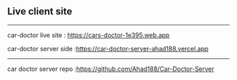 ## Live client site 
---
car-doctor live site : https://cars-doctor-1e395.web.app

car-doctor server side :https://car-doctor-server-ahad188.vercel.app


<!-- \ -->
---
car doctor server repo :https://github.com/Ahad188/Car-Doctor-Server